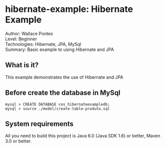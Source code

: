 hibernate-example: Hibernate Example
===============================
Author: Wallace Pontes   
Level: Beginner   
Technologies: Hibernate, JPA, MySql   
Summary: Basic example to using Hibernate and JPA   

What is it?
-----------

This example demonstrates the use of Hibernate and JPA

Before create the database in MySql
-------------------

`mysql > CREATE DATABASE cos_hibernateexampledb;`      
`mysql > source ./model/create-table-produto.sql`   

System requirements
-------------------

All you need to build this project is Java 6.0 (Java SDK 1.6) or better, Maven 3.0 or better.
